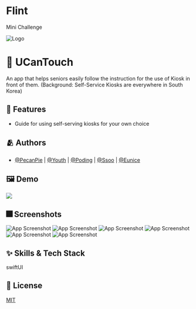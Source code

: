 # Flint
Mini Challenge


![Logo](https://github.com/EuniceNam/Flint/blob/main/Flint.png)


# :iphone: UCanTouch

An app that helps seniors easily follow the instruction for the use of Kiosk in front of them.
(Background: Self-Service Kiosks are everywhere in South Korea)


## :pushpin: Features 

- Guide for using self-serving kiosks for your own choice


## :people_hugging: Authors

- [@PecanPie](https://github.com/UnbusyHoneyBee) | [@Youth](https://github.com/kimscastle) | [@Poding](https://github.com/0w0-practice) | [@Ssoo](https://github.com/22Seongsoo) | [@Eunice](https://github.com/EuniceNam)


## :framed_picture: Demo

![](https://github.com/EuniceNam/Flint/blob/main/Flint_Demo.gif)

## :fireworks: Screenshots

![App Screenshot](https://github.com/EuniceNam/Flint/blob/main/17.png)
![App Screenshot](https://github.com/EuniceNam/Flint/blob/main/10.png)
![App Screenshot](https://github.com/EuniceNam/Flint/blob/main/15.png)
![App Screenshot](https://github.com/EuniceNam/Flint/blob/main/19.png)
![App Screenshot](https://github.com/EuniceNam/Flint/blob/main/22.png)
![App Screenshot](https://github.com/EuniceNam/Flint/blob/main/23.png)


## :sparkles: Skills & Tech Stack
swiftUI


## :lock_with_ink_pen: License

[MIT](https://choosealicense.com/licenses/mit/)
